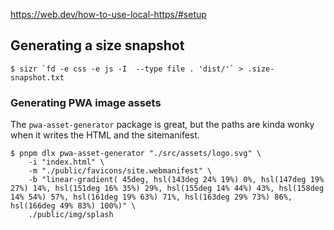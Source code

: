 https://web.dev/how-to-use-local-https/#setup

## Generating a size snapshot

```shell
$ sizr `fd -e css -e js -I  --type file . 'dist/'` > .size-snapshot.txt
```

### Generating PWA image assets

The `pwa-asset-generator` package is great, but the paths are kinda wonky when it writes the HTML and the sitemanifest.

```shell
$ pnpm dlx pwa-asset-generator "./src/assets/logo.svg" \
    -i "index.html" \
    -m "./public/favicons/site.webmanifest" \
    -b "linear-gradient( 45deg, hsl(143deg 24% 19%) 0%, hsl(147deg 19% 27%) 14%, hsl(151deg 16% 35%) 29%, hsl(155deg 14% 44%) 43%, hsl(158deg 14% 54%) 57%, hsl(161deg 19% 63%) 71%, hsl(163deg 29% 73%) 86%, hsl(166deg 49% 83%) 100%)" \
    ./public/img/splash
```
